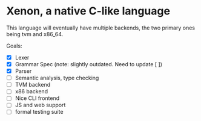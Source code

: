 # Xenon, a native C-like language

This language will eventually have multiple backends, the two primary ones being tvm and x86_64.

Goals:
- [x] Lexer
- [x] Grammar Spec (note: slightly outdated. Need to update [ ])
- [x] Parser
- [ ] Semantic analysis, type checking
- [ ] TVM backend
- [ ] x86 backend
- [ ] Nice CLI frontend
- [ ] JS and web support
- [ ] formal testing suite
